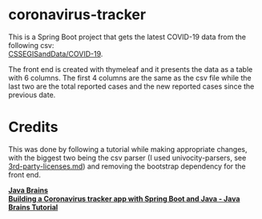 # coronavirus-tracker
This is a Spring Boot project that gets
the latest COVID-19 data from the following csv:  
[CSSEGISandData/COVID-19](https://github.com/CSSEGISandData/COVID-19).  

The front end is created with thymeleaf and
it presents the data as a table with 6 columns.
The first 4 columns are the same as the csv file
while the last two are the total reported cases
and the new reported cases since the previous date.

# Credits
This was done by following a tutorial while
making appropriate changes, with the biggest two being
the csv parser (I used univocity-parsers, see [3rd-party-licenses.md](https://github.com/theopechli/coronavirus-tracker/blob/master/3rd-party-licenses.md))
and removing the bootstrap dependency for the front end.

**[Java Brains](https://www.youtube.com/channel/UCYt1sfh5464XaDBH0oH_o7Q)**  
**[Building a Coronavirus tracker app with Spring Boot and Java - Java Brains Tutorial](https://www.youtube.com/watch?v=8hjNG9GZGnQ)**
